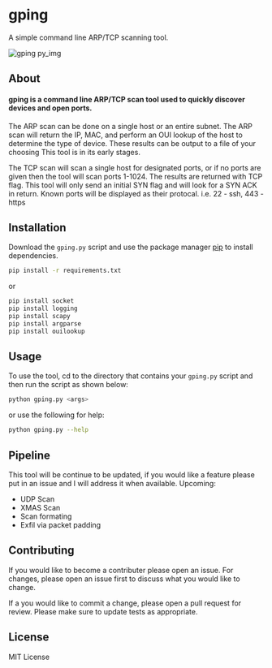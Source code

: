 # gping

A simple command line ARP/TCP scanning tool.

![gping py_img](https://user-images.githubusercontent.com/87310427/132441157-ea211808-7099-415f-b498-94ce562203fb.PNG)

## About

#### gping is a command line ARP/TCP scan tool used to quickly discover devices and open ports. 
The ARP scan can be done on a single host or an entire subnet. The ARP scan will return the IP, MAC, and perform an OUI lookup of the host to determine the type of device. These results can be output to a file of your choosing This tool is in its early stages.

The TCP scan will scan a single host for designated ports, or if no ports are given then the tool will scan ports 1-1024. The results are returned with TCP flag. This tool will only send an initial SYN flag and will look for a SYN ACK in return. Known ports will be displayed as their protocal. i.e. 22 - ssh, 443 - https

## Installation

Download the `gping.py` script and
use the package manager [pip](https://pip.pypa.io/en/stable/) to install dependencies.
```bash
pip install -r requirements.txt
```
or
```bash
pip install socket
pip install logging
pip install scapy
pip install argparse
pip install ouilookup
```

## Usage

To use the tool, cd to the directory that contains your `gping.py` script and then run the script as shown below:
```bash
python gping.py <args>
```
or use the following for help:
```bash
python gping.py --help
```

## Pipeline
This tool will be continue to be updated, if you would like a feature please put in an issue and I will address it when available. 
Upcoming:
- UDP Scan
- XMAS Scan
- Scan formating
- Exfil via packet padding

## Contributing
If you would like to become a contributer please open an issue. For changes, please open an issue first to discuss what you would like to change.

If a you would like to commit a change, please open a pull request for review. Please make sure to update tests as appropriate.

## License
MIT License
